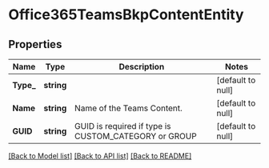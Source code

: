 # Office365TeamsBkpContentEntity

## Properties
Name | Type | Description | Notes
------------ | ------------- | ------------- | -------------
**Type_** | **string** |  | [default to null]
**Name** | **string** | Name of the Teams Content. | [default to null]
**GUID** | **string** | GUID is required if type is CUSTOM_CATEGORY or GROUP | [default to null]

[[Back to Model list]](../README.md#documentation-for-models) [[Back to API list]](../README.md#documentation-for-api-endpoints) [[Back to README]](../README.md)

